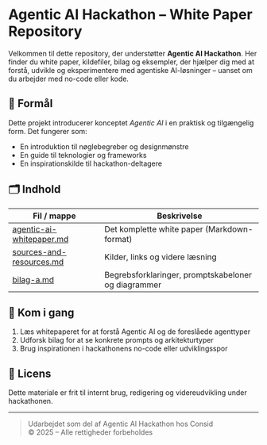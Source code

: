 # Agentic AI Hackathon – White Paper Repository

Velkommen til dette repository, der understøtter **Agentic AI Hackathon**. Her finder du white paper, kildefiler, bilag og eksempler, der hjælper dig med at forstå, udvikle og eksperimentere med agentiske AI-løsninger – uanset om du arbejder med no-code eller kode.

## 🎯 Formål

Dette projekt introducerer konceptet *Agentic AI* i en praktisk og tilgængelig form. Det fungerer som:

- En introduktion til nøglebegreber og designmønstre
- En guide til teknologier og frameworks
- En inspirationskilde til hackathon-deltagere

## 🗂️ Indhold

| Fil / mappe                 | Beskrivelse                                         |
|----------------------------|-----------------------------------------------------|
| [agentic-ai-whitepaper.md](./agentic-ai-whitepaper.md) | Det komplette white paper (Markdown-format)         |
| [sources-and-resources.md](./sources-and-resources.md) | Kilder, links og videre læsning                     |
| [bilag-a.md](./bilag-a.md)                             | Begrebsforklaringer, promptskabeloner og diagrammer |


## 🚀 Kom i gang

1. Læs whitepaperet for at forstå Agentic AI og de foreslåede agenttyper
2. Udforsk bilag for at se konkrete prompts og arkitekturtyper
3. Brug inspirationen i hackathonens no-code eller udviklingsspor

## 📄 Licens

Dette materiale er frit til internt brug, redigering og videreudvikling under hackathonen.

---

> Udarbejdet som del af Agentic AI Hackathon hos Consid\
> © 2025 – Alle rettigheder forbeholdes
